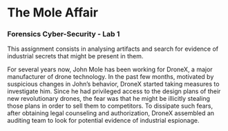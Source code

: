 # The Mole Affair

### Forensics Cyber-Security - Lab 1

This assignment consists in analysing artifacts and search for evidence of industrial secrets that might be present in them.

For several years now, John Mole has been working for DroneX, a major manufacturer of drone technology. In the past few months, motivated by suspicious changes in John’s behavior, DroneX started taking measures to investigate him. Since he had privileged access to the design plans of their new revolutionary drones, the fear was that he might be illicitly stealing those plans in order to sell them to competitors. To dissipate such fears, after obtaining legal counseling and authorization, DroneX assembled an auditing team to look for potential evidence of industrial espionage.
